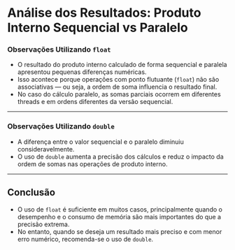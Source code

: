 # Análise dos Resultados: Produto Interno Sequencial vs Paralelo

### Observações Utilizando `float`

- O resultado do produto interno calculado de forma sequencial e paralela apresentou pequenas diferenças numéricas.
- Isso acontece porque operações com ponto flutuante (`float`) não são associativas — ou seja, a ordem de soma influencia o resultado final.
- No caso do cálculo paralelo, as somas parciais ocorrem em diferentes threads e em ordens diferentes da versão sequencial.


---

### Observações Utilizando `double`

- A diferença entre o valor sequencial e o paralelo diminuiu consideravelmente.
- O uso de `double` aumenta a precisão dos cálculos e reduz o impacto da ordem de somas nas operações de produto interno.

---

## Conclusão

- O uso de `float` é suficiente em muitos casos, principalmente quando o desempenho e o consumo de memória são mais importantes do que a precisão extrema.
- No entanto, quando se deseja um resultado mais preciso e com menor erro numérico, recomenda-se o uso de `double`.

